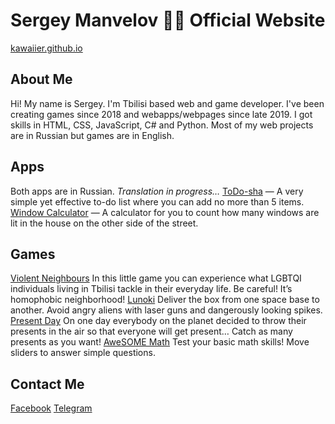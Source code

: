 # Sergey Manvelov 💁‍♂️ Official Website

[kawaiier.github.io](https://kawaiier.github.io/)

## About Me
Hi! My name is Sergey.
I'm Tbilisi based web and game developer.
I've been creating games since 2018 and webapps/webpages since late 2019.
I got skills in HTML, CSS, JavaScript, C# and Python.
Most of my web projects are in Russian but games are in English. 

## Apps
Both apps are in Russian. _Translation in progress…_
[ToDo-sha](https://kawaiier.github.io/apps/todo/) — A very simple yet effective to-do list where you can add no more than 5 items.
[Window Calculator](https://kawaiier.github.io/apps/calc/) — A calculator for you to count how many windows are lit in the house on the other side of the street.

## Games
[Violent Neighbours](https://kawaiier.itch.io/violent-neighbours)
In this little game you can experience what LGBTQI individuals living in Tbilisi tackle in their everyday life. Be careful! It’s homophobic neighborhood!
[Lunoki](https://kawaiier.itch.io/lunoki)
Deliver the box from one space base to another. Avoid angry aliens with laser guns and dangerously looking spikes.
[Present Day](https://kawaiier.itch.io/present-day)
On one day everybody on the planet decided to throw their presents in the air so that everyone will get present… Catch as many presents as you want!
[AweSOME Math](https://kawaiier.itch.io/awesome-math)
Test your basic math skills! Move sliders to answer simple questions.

## Contact Me
[Facebook](https://www.facebook.com/Kawaiier)
[Telegram](https://t.me/kawaiier)